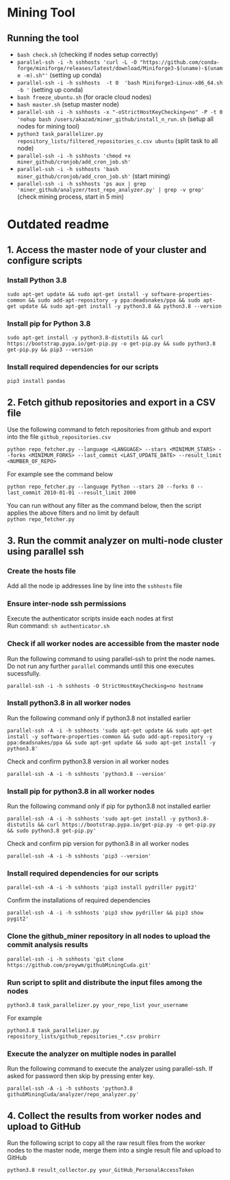 # Mining Tool
## Running the tool
- `bash check.sh` (checking if nodes setup correctly)
- `parallel-ssh -i -h sshhosts 'curl -L -O "https://github.com/conda-forge/miniforge/releases/latest/download/Miniforge3-$(uname)-$(uname -m).sh"'` (setting up conda)
- `parallel-ssh -i -h sshhosts  -t 0  'bash Miniforge3-Linux-x86_64.sh -b '` (setting up conda)
- `bash freeze_ubuntu.sh` (for oracle cloud nodes)
- `bash master.sh` (setup master node)
- `parallel-ssh -i -h sshhosts -x "-oStrictHostKeyChecking=no" -P -t 0 'nohup bash /users/akazad/miner_github/install_n_run.sh`  (setup all nodes for mining tool)
- `python3 task_parallelizer.py repository_lists/filtered_repositories_c.csv ubuntu`  (split task to all node)
- `parallel-ssh -i -h sshhosts 'chmod +x miner_github/cronjob/add_cron_job.sh'`   
- `parallel-ssh -i -h sshhosts 'bash miner_github/cronjob/add_cron_job.sh'` (start mining)
- `parallel-ssh -i -h sshhosts 'ps aux | grep 'miner_github/analyzer/test_repo_analyzer.py' | grep -v grep'`  (check mining process, start in 5 min)

# Outdated readme 
## 1. Access the master node of your cluster and configure scripts
### Install Python 3.8
```
sudo apt-get update && sudo apt-get install -y software-properties-common && sudo add-apt-repository -y ppa:deadsnakes/ppa && sudo apt-get update && sudo apt-get install -y python3.8 && python3.8 --version
```

### Install pip for Python 3.8
```
sudo apt-get install -y python3.8-distutils && curl https://bootstrap.pypa.io/get-pip.py -o get-pip.py && sudo python3.8 get-pip.py && pip3 --version
```

### Install required dependencies for our scripts
```
pip3 install pandas
```

## 2. Fetch github repositories and export in a CSV file
Use the following command to fetch repositories from github and export into the file `github_repositories.csv`
```
python repo_fetcher.py --language <LANGUAGE> --stars <MINIMUM_STARS> --forks <MINIMUM_FORKS> --last_commit <LAST_UPDATE_DATE> --result_limit <NUMBER_OF_REPO>
```

For example see the command below
```
python repo_fetcher.py --language Python --stars 20 --forks 0 --last_commit 2010-01-01 --result_limit 2000
```

You can run without any filter as the command below, then the script applies the above filters and no limit by default<br>
`python repo_fetcher.py`

## 3. Run the commit analyzer on multi-node cluster using parallel ssh
### Create the hosts file
Add all the node ip addresses line by line into the `sshhosts` file

### Ensure inter-node ssh permissions
Execute the authenticator scripts inside each nodes at first<br>
Run command: `sh authenticator.sh`

### Check if all worker nodes are accessible from the master node
Run the following command to using parallel-ssh to print the node names. Do not run any further `parallel` commands until this one executes sucessfully.
```
parallel-ssh -i -h sshhosts -O StrictHostKeyChecking=no hostname
```

### Install python3.8 in all worker nodes
Run the following command only if python3.8 not installed earlier
```
parallel-ssh -A -i -h sshhosts 'sudo apt-get update && sudo apt-get install -y software-properties-common && sudo add-apt-repository -y ppa:deadsnakes/ppa && sudo apt-get update && sudo apt-get install -y python3.8'
```
Check and confirm python3.8 version in all worker nodes
```
parallel-ssh -A -i -h sshhosts 'python3.8 --version'
```

### Install pip for python3.8 in all worker nodes
Run the following command only if pip for python3.8 not installed earlier
```
parallel-ssh -A -i -h sshhosts 'sudo apt-get install -y python3.8-distutils && curl https://bootstrap.pypa.io/get-pip.py -o get-pip.py && sudo python3.8 get-pip.py'
```
Check and confirm pip version for python3.8 in all worker nodes
```
parallel-ssh -A -i -h sshhosts 'pip3 --version'
```

### Install required dependencies for our scripts
```
parallel-ssh -A -i -h sshhosts 'pip3 install pydriller pygit2'
```
Confirm the installations of required dependencies
```
parallel-ssh -A -i -h sshhosts 'pip3 show pydriller && pip3 show pygit2'
```

### Clone the github_miner repository in all nodes to upload the commit analysis results
```
parallel-ssh -i -h sshhosts 'git clone https://github.com/proywm/githubMiningCuda.git'
```

### Run script to split and distribute the input files among the nodes
```
python3.8 task_parallelizer.py your_repo_list your_username
```
For example
```
python3.8 task_parallelizer.py repository_lists/github_repositories_*.csv probirr
```

### Execute the analyzer on multiple nodes in parallel
Run the following command to execute the analyzer using parallel-ssh. If asked for password then skip by pressing enter key.
```
parallel-ssh -A -i -h sshhosts 'python3.8 githubMiningCuda/analyzer/repo_analyzer.py'
```

## 4. Collect the results from worker nodes and upload to GitHub
Run the following script to copy all the raw result files from the worker nodes to the master node, merge them into a single result file and upload to GitHub
```
python3.8 result_collector.py your_GitHub_PersonalAccessToken
```
